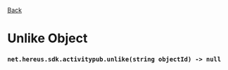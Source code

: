 [Back](README.md)

# Unlike Object

### `net.hereus.sdk.activitypub.unlike(string objectId) -> null`
